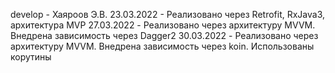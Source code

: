  develop - Хаяроов Э.В.
 23.03.2022 - Реализовано через Retrofit, RxJava3, архитектура MVP
 27.03.2022 - Реализовано через архитектуру MVVM. Внедрена зависимость через Dagger2
 30.03.2022 - Реализовано через архитектуру MVVM. Внедрена зависимость через koin. Использованы корутины
